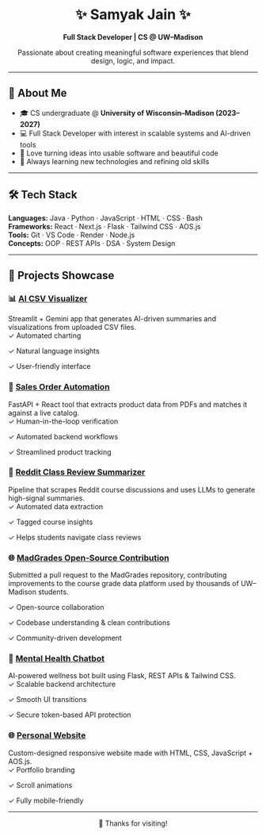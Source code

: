 <h1 align="center">✨ Samyak Jain ✨</h1>
<p align="center"><strong>Full Stack Developer | CS @ UW–Madison</strong></p>
<p align="center">Passionate about creating meaningful software experiences that blend design, logic, and impact.</p>

---

## 🚀 About Me

- 🎓 CS undergraduate @ **University of Wisconsin–Madison (2023–2027)**
- 💻 Full Stack Developer with interest in scalable systems and AI-driven tools
- 🧠 Love turning ideas into usable software and beautiful code
- 🌱 Always learning new technologies and refining old skills

---

## 🛠 Tech Stack

**Languages:** Java · Python · JavaScript · HTML · CSS · Bash  
**Frameworks:** React · Next.js · Flask · Tailwind CSS · AOS.js  
**Tools:** Git · VS Code · Render · Node.js  
**Concepts:** OOP · REST APIs · DSA · System Design

---

## 🌟 Projects Showcase
### 📊 <a href=https://github.com/samyakjain-1/csv-viz>AI CSV Visualizer</a>
Streamlit + Gemini app that generates AI-driven summaries and visualizations from uploaded CSV files.  
✓ Automated charting  

✓ Natural language insights  

✓ User-friendly interface

### 📄 <a href=https://github.com/samyakjain-1/sales-automation>Sales Order Automation</a>
FastAPI + React tool that extracts product data from PDFs and matches it against a live catalog.  
✓ Human-in-the-loop verification

✓ Automated backend workflows  

✓ Streamlined product tracking

### 📝 <a href=https://courseinsight.vercel.app>Reddit Class Review Summarizer</a>
Pipeline that scrapes Reddit course discussions and uses LLMs to generate high-signal summaries.  
✓ Automated data extraction  

✓ Tagged course insights

✓ Helps students navigate class reviews

### 🌐 <a href=https://github.com/Madgrades/madgrades.com/pull/40>MadGrades Open-Source Contribution</a>
Submitted a pull request to the MadGrades repository, contributing improvements to the course grade data platform used by thousands of UW–Madison students.

✓ Open-source collaboration

✓ Codebase understanding & clean contributions

✓ Community-driven development

### 🧠 <a href=https://github.com/samyakjain-1/chatbot>Mental Health Chatbot<a>
AI-powered wellness bot built using Flask, REST APIs & Tailwind CSS.  
✓ Scalable backend architecture  

✓ Smooth UI transitions  

✓ Secure token-based API protection

### 🌐 <a href=https://github.com/samyakjain-1/react-website>Personal Website<a>
Custom-designed responsive website made with HTML, CSS, JavaScript + AOS.js.  
✓ Portfolio branding  

✓ Scroll animations  

✓ Fully mobile-friendly


---

<p align="center">🚀 Thanks for visiting!</p>
